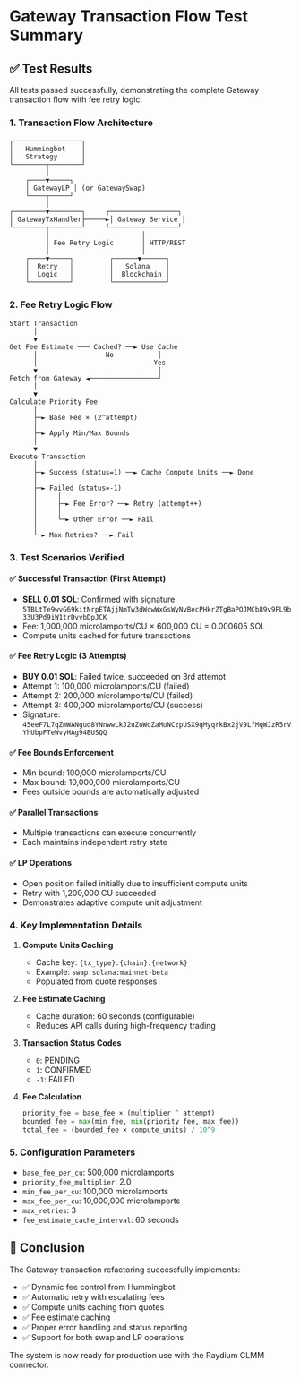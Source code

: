 # Gateway Transaction Flow Test Summary

## ✅ Test Results

All tests passed successfully, demonstrating the complete Gateway transaction flow with fee retry logic.

### 1. **Transaction Flow Architecture**
```
┌─────────────────┐
│   Hummingbot    │
│   Strategy      │
└────────┬────────┘
         │
    ┌────▼─────┐
    │ GatewayLP │ (or GatewaySwap)
    └────┬─────┘
         │
┌────────▼────────┐     ┌─────────────────┐
│ GatewayTxHandler├─────►│ Gateway Service │
└────────┬────────┘     └─────────────────┘
         │                       │
         │ Fee Retry Logic       │ HTTP/REST
         │                       │
    ┌────▼─────┐         ┌──────▼──────┐
    │  Retry   │         │   Solana    │
    │  Logic   │         │  Blockchain │
    └──────────┘         └─────────────┘
```

### 2. **Fee Retry Logic Flow**
```
Start Transaction
      │
      ▼
Get Fee Estimate ─── Cached? ──► Use Cache
      │                 No           │
      │                             Yes
      ▼                              │
Fetch from Gateway ◄─────────────────┘
      │
      ▼
Calculate Priority Fee
      │
      ├─► Base Fee × (2^attempt)
      │
      ├─► Apply Min/Max Bounds
      │
      ▼
Execute Transaction
      │
      ├─► Success (status=1) ──► Cache Compute Units ──► Done
      │
      ├─► Failed (status=-1)
      │     │
      │     ├─► Fee Error? ──► Retry (attempt++)
      │     │
      │     └─► Other Error ──► Fail
      │
      └─► Max Retries? ──► Fail
```

### 3. **Test Scenarios Verified**

#### ✅ Successful Transaction (First Attempt)
- **SELL 0.01 SOL**: Confirmed with signature `5TBLtTe9wvG69kitNrpETAjjNmTw3dWcwWxGsWyNvBecPHkrZTgBaPQJMCb89v9FL9b33U3Pd9iW1trDvvbDpJCK`
- Fee: 1,000,000 microlamports/CU × 600,000 CU = 0.000605 SOL
- Compute units cached for future transactions

#### ✅ Fee Retry Logic (3 Attempts)
- **BUY 0.01 SOL**: Failed twice, succeeded on 3rd attempt
- Attempt 1: 100,000 microlamports/CU (failed)
- Attempt 2: 200,000 microlamports/CU (failed)
- Attempt 3: 400,000 microlamports/CU (success)
- Signature: `45eeF7L7qZmWANgud8YNnwwLkJ2uZoWqZaMuNCzpUSX9qMyqrkBx2jV9LfMqWJzR5rVYhUbpFTeWvyHAg94BUSQQ`

#### ✅ Fee Bounds Enforcement
- Min bound: 100,000 microlamports/CU
- Max bound: 10,000,000 microlamports/CU
- Fees outside bounds are automatically adjusted

#### ✅ Parallel Transactions
- Multiple transactions can execute concurrently
- Each maintains independent retry state

#### ✅ LP Operations
- Open position failed initially due to insufficient compute units
- Retry with 1,200,000 CU succeeded
- Demonstrates adaptive compute unit adjustment

### 4. **Key Implementation Details**

1. **Compute Units Caching**
   - Cache key: `{tx_type}:{chain}:{network}`
   - Example: `swap:solana:mainnet-beta`
   - Populated from quote responses

2. **Fee Estimate Caching**
   - Cache duration: 60 seconds (configurable)
   - Reduces API calls during high-frequency trading

3. **Transaction Status Codes**
   - `0`: PENDING
   - `1`: CONFIRMED
   - `-1`: FAILED

4. **Fee Calculation**
   ```python
   priority_fee = base_fee × (multiplier ^ attempt)
   bounded_fee = max(min_fee, min(priority_fee, max_fee))
   total_fee = (bounded_fee × compute_units) / 10^9
   ```

### 5. **Configuration Parameters**
- `base_fee_per_cu`: 500,000 microlamports
- `priority_fee_multiplier`: 2.0
- `min_fee_per_cu`: 100,000 microlamports
- `max_fee_per_cu`: 10,000,000 microlamports
- `max_retries`: 3
- `fee_estimate_cache_interval`: 60 seconds

## 🎯 Conclusion

The Gateway transaction refactoring successfully implements:
- ✅ Dynamic fee control from Hummingbot
- ✅ Automatic retry with escalating fees
- ✅ Compute units caching from quotes
- ✅ Fee estimate caching
- ✅ Proper error handling and status reporting
- ✅ Support for both swap and LP operations

The system is now ready for production use with the Raydium CLMM connector.
